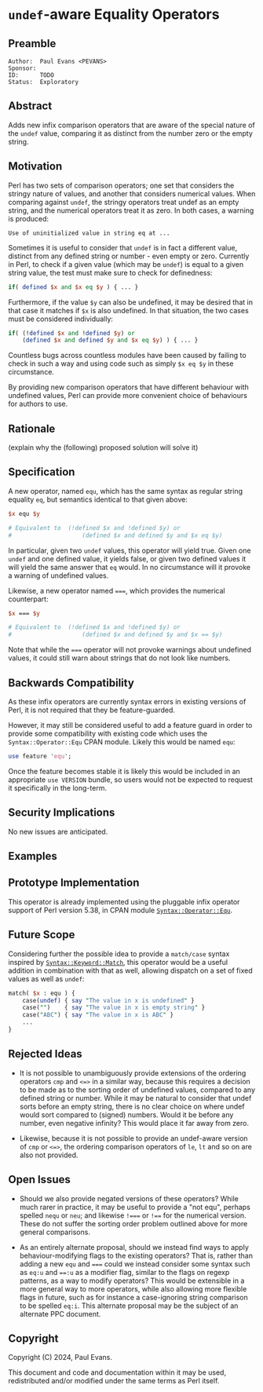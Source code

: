 # `undef`-aware Equality Operators

## Preamble

    Author:  Paul Evans <PEVANS>
    Sponsor:
    ID:      TODO
    Status:  Exploratory

## Abstract

Adds new infix comparison operators that are aware of the special nature of the `undef` value, comparing it as distinct from the number zero or the empty string.

## Motivation

Perl has two sets of comparison operators; one set that considers the stringy nature of values, and another that considers numerical values. When comparing against `undef`, the stringy operators treat undef as an empty string, and the numerical operators treat it as zero. In both cases, a warning is produced:

```
Use of uninitialized value in string eq at ...
```

Sometimes it is useful to consider that `undef` is in fact a different value, distinct from any defined string or number - even empty or zero. Currently in Perl, to check if a given value (which may be `undef`) is equal to a given string value, the test must make sure to check for definedness:

```perl
if( defined $x and $x eq $y ) { ... }
```

Furthermore, if the value `$y` can also be undefined, it may be desired that in that case it matches if `$x` is also undefined. In that situation, the two cases must be considered individually:

```perl
if( (!defined $x and !defined $y) or
    (defined $x and defined $y and $x eq $y) ) { ... }
```

Countless bugs across countless modules have been caused by failing to check in such a way and using code such as simply `$x eq $y` in these circumstance.

By providing new comparison operators that have different behaviour with undefined values, Perl can provide more convenient choice of behaviours for authors to use.

## Rationale

(explain why the (following) proposed solution will solve it)

## Specification

A new operator, named `equ`, which has the same syntax as regular string equality `eq`, but semantics identical to that given above:

```perl
$x equ $y

# Equivalent to  (!defined $x and !defined $y) or 
#                    (defined $x and defined $y and $x eq $y)
```

In particular, given two `undef` values, this operator will yield true. Given one `undef` and one defined value, it yields false, or given two defined values it will yield the same answer that `eq` would. In no circumstance will it provoke a warning of undefined values.

Likewise, a new operator named `===`, which provides the numerical counterpart:

```perl
$x === $y

# Equivalent to  (!defined $x and !defined $y) or 
#                    (defined $x and defined $y and $x == $y)
```

Note that while the `===` operator will not provoke warnings about undefined values, it could still warn about strings that do not look like numbers.

## Backwards Compatibility

As these infix operators are currently syntax errors in existing versions of Perl, it is not required that they be feature-guarded.

However, it may still be considered useful to add a feature guard in order to provide some compatibility with existing code which uses the `Syntax::Operator::Equ` CPAN module. Likely this would be named `equ`:

```perl
use feature 'equ';
```

Once the feature becomes stable it is likely this would be included in an appropriate `use VERSION` bundle, so users would not be expected to request it specifically in the long-term.

## Security Implications

No new issues are anticipated.

## Examples

## Prototype Implementation

This operator is already implemented using the pluggable infix operator support of Perl version 5.38, in CPAN module [`Syntax::Operator::Equ`](https://metacpan.org/pod/Syntax::Operator::Equ).

## Future Scope

Considering further the possible idea to provide a `match/case` syntax inspired by [`Syntax::Keyword::Match`](https://metacpan.org/pod/Syntax::Keyword::Match), this operator would be a useful addition in combination with that as well, allowing dispatch on a set of fixed values as well as `undef`:

```perl
match( $x : equ ) {
    case(undef) { say "The value in x is undefined" }
    case("")    { say "The value in x is empty string" }
    case("ABC") { say "The value in x is ABC" }
    ...
}
```

## Rejected Ideas

* It is not possible to unambiguously provide extensions of the ordering operators `cmp` and `<=>` in a similar way, because this requires a decision to be made as to the sorting order of undefined values, compared to any defined string or number. While it may be natural to consider that undef sorts before an empty string, there is no clear choice on where undef would sort compared to (signed) numbers. Would it be before any number, even negative infinity? This would place it far away from zero.

* Likewise, because it is not possible to provide an undef-aware version of `cmp` or `<=>`, the ordering comparison operators of `le`, `lt` and so on are also not provided.

## Open Issues

* Should we also provide negated versions of these operators? While much rarer in practice, it may be useful to provide a "not equ", perhaps spelled `nequ` or `neu`; and likewise `!===` or `!==` for the numerical version. These do not suffer the sorting order problem outlined above for more general comparisons.

* As an entirely alternate proposal, should we instead find ways to apply behaviour-modifying flags to the existing operators? That is, rather than adding a new `equ` and `===` could we instead consider some syntax such as `eq:u` and `==:u` as a modifier flag, similar to the flags on regexp patterns, as a way to modify operators? This would be extensible in a more general way to more operators, while also allowing more flexible flags in future, such as for instance a case-ignoring string comparison to be spelled `eq:i`. This alternate proposal may be the subject of an alternate PPC document.

## Copyright

Copyright (C) 2024, Paul Evans.

This document and code and documentation within it may be used, redistributed and/or modified under the same terms as Perl itself.
